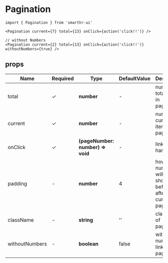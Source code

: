 # Pagination

```tsx
import { Pagination } from 'smarthr-ui'

<Pagination current={7} total={13} onClick={action('click!!')} />

// without Numbers
<Pagination current={2} total={13} onClick={action('click!!')} withoutNumbers={true} />
```

## props

| Name           | Required | Type                               | DefaultValue | Description                                                     |
| -------------- | -------- | ---------------------------------- | ------------ | --------------------------------------------------------------- |
| total          | ✓        | **number**                         | -            | number of total items in pagination.                            |
| current        | ✓        | **number**                         | -            | number of current item in pagination.                           |
| onClick        | ✓        | **(pageNumber: number) => void**   | -            | link's click handler.                                           |
| padding        | -        | **number**                         | 4            | how many numbers will be shown before and after current page.   |
| className      | -        | **string**                         | ''           | className of pagination.                                        |
| withoutNumbers | -        | **boolean**                        | false        | without number-links in pagination.                             |

